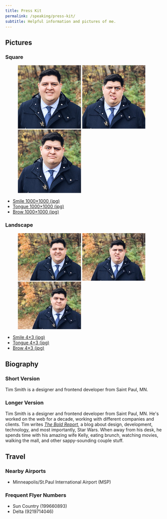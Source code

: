 ```yaml
---
title: Press Kit
permalink: /speaking/press-kit/
subtitle: Helpful information and pictures of me.
---
```


## Pictures

### Square

<figure class="press-kit__image-group">
  <img src="/uploads/press-kit/examples/tim-smile-200.jpg" alt="Tim Smith Smile">
  <img src="/uploads/press-kit/examples/tim-tongue-200.jpg" alt="Tim Smith Tongue">
  <img src="/uploads/press-kit/examples/tim-brow-200.jpg" alt="Tim Smith Brow">
</figure>

- [Smile 1000×1000 (jpg)](/uploads/press-kit/photos/tim-smile-1000.jpg)
- [Tongue 1000×1000 (jpg)](/uploads/press-kit/photos/tim-tongue-1000.jpg)
- [Brow 1000×1000 (jpg)](/uploads/press-kit/photos/tim-brow-1000.jpg)

### Landscape

<figure class="press-kit__image-group">
  <img src="/uploads/press-kit/examples/tim-smile-4x3.jpg" alt="Tim Smith Smile">
  <img src="/uploads/press-kit/examples/tim-tongue-4x3.jpg" alt="Tim Smith Tongue">
  <img src="/uploads/press-kit/examples/tim-brow-4x3.jpg" alt="Tim Smith Brow">
</figure>

- [Smile 4×3 (jpg)](/uploads/press-kit/photos/tim-smile-4x3.jpg)
- [Tongue 4×3 (jpg)](/uploads/press-kit/photos/tim-smile-4x3.jpg)
- [Brow 4×3 (jpg)](/uploads/press-kit/photos/tim-smile-4x3.jpg)

## Biography

### Short Version

Tim Smith is a designer and frontend developer from Saint Paul, MN.

### Longer Version

Tim Smith is a designer and frontend developer from Saint Paul, MN. He's worked on the web for a decade, working with different companies and clients. Tim writes *[The Bold Report](https://theboldreport.net)*, a blog about design, development, technology, and most importantly, Star Wars. When away from his desk, he spends time with his amazing wife Kelly, eating brunch, watching movies, walking the mall, and other sappy-sounding couple stuff.

## Travel

### Nearby Airports

- Minneapolis/St.Paul International Airport (MSP)

### Frequent Flyer Numbers

- Sun Country (199660893)
- Delta (9219714046)

